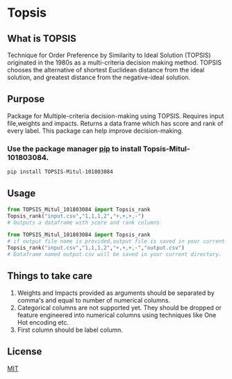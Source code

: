 # Topsis


## What is TOPSIS

Technique for Order Preference by Similarity to Ideal Solution (TOPSIS) originated in the 1980s as a multi-criteria decision making method. TOPSIS chooses the alternative of shortest Euclidean distance from the ideal solution, and greatest distance from the negative-ideal solution.

## Purpose

Package for Multiple-criteria decision-making using TOPSIS. Requires input file,weights and impacts. Returns a data frame which has score and rank of every label. This package can help improve decision-making.

### Use the package manager [pip](https://pip.pypa.io/en/stable/) to install Topsis-Mitul-101803084.

```bash
pip install TOPSIS-Mitul-101803084
```

## Usage

```python
from TOPSIS_Mitul_101803084 import Topsis_rank
Topsis_rank("input.csv","1,1,1,2","+,+,+,-")
# Outputs a dataframe with score and rank columns

```
```python
from TOPSIS_Mitul_101803084 import Topsis_rank
# if output file name is provided,output file is saved in your current directory
Topsis_rank("input.csv","1,1,1,2","+,+,+,-","output.csv")
# Dataframe named output.csv will be saved in your current directory.

```
## Things to take care

1) Weights and Impacts provided as arguments should be separated by comma's and equal to number of numerical columns.
2) Categorical columns are not supported yet. They should be dropped or feature engineered into numerical columns using techniques like One Hot encoding etc.
3) First column should be label column.

## License
[MIT](https://choosealicense.com/licenses/mit/)
